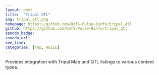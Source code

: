 ```yaml
---
layout: post
title:  "Tripal QTL"
img: tripal_qtl.png
homepage: https://github.com/UofS-Pulse-Binfo/tripal_qtl
github: https://github.com/UofS-Pulse-Binfo/tripal_qtl
zenodo_badge:
zenodo_url:
see_live:
categories: [Top, AGILE]
---
```


Provides integration with Tripal Map and QTL listings to various content types.
